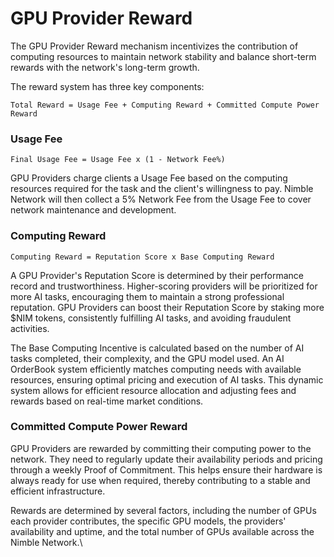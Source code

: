 # GPU Provider Reward

The GPU Provider Reward mechanism incentivizes the contribution of computing resources to maintain network stability and balance short-term rewards with the network's long-term growth.&#x20;

The reward system has three key components:&#x20;

`Total Reward = Usage Fee + Computing Reward + Committed Compute Power Reward` &#x20;

### **Usage Fee**

`Final Usage Fee = Usage Fee x (1 - Network Fee%)`

GPU Providers charge clients a Usage Fee based on the computing resources required for the task and the client's willingness to pay. Nimble Network will then collect a 5% Network Fee from the Usage Fee to cover network maintenance and development.

### Computing Reward

`Computing Reward = Reputation Score x Base Computing Reward`&#x20;

A GPU Provider's Reputation Score is determined by their performance record and trustworthiness. Higher-scoring providers will be prioritized for more AI tasks, encouraging them to maintain a strong professional reputation. GPU Providers can boost their Reputation Score by staking more $NIM tokens, consistently fulfilling AI tasks, and avoiding fraudulent activities.

The Base Computing Incentive is calculated based on the number of AI tasks completed, their complexity, and the GPU model used. An AI OrderBook system efficiently matches computing needs with available resources, ensuring optimal pricing and execution of AI tasks. This dynamic system allows for efficient resource allocation and adjusting fees and rewards based on real-time market conditions.

### Committed Compute Power Reward  &#x20;

GPU Providers are rewarded by committing their computing power to the network. They need to regularly update their availability periods and pricing through a weekly Proof of Commitment. This helps ensure their hardware is always ready for use when required, thereby contributing to a stable and efficient infrastructure.&#x20;

Rewards are determined by several factors, including the number of GPUs each provider contributes, the specific GPU models, the providers' availability and uptime, and the total number of GPUs available across the Nimble Network.\
